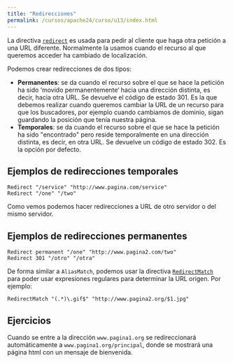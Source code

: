 ```yaml
---
title: "Redirecciones"
permalink: /cursos/apache24/curso/u13/index.html
---
```


La directiva [`redirect`](https://httpd.apache.org/docs/2.4/mod/mod_alias.html#redirect) es usada para pedir al cliente que haga otra petición a una URL diferente. Normalmente la usamos cuando el recurso al que queremos acceder ha cambiado de localización.

Podemos crear redirecciones de dos tipos:

* **Permanentes**: se da cuando el recurso sobre el que se hace la petición ha sido ‘movido permanentemente‘ hacia una dirección distinta, es decir, hacia otra URL. Se devuelve el código de estado 301. Es la que debemos realizar cuando queremos cambiar la URL de un recurso para que los buscadores, por ejemplo cuando cambiamos de dominio, sigan guardando la posición que tenía nuestra página.
* **Temporales**: se da cuando el recurso  sobre el que se hace la petición ha sido "encontrado" pero reside temporalmente en una dirección distinta, es decir, en otra URL. Se devuelve un código de estado 302. Es la opción por defecto.

## Ejemplos de redirecciones temporales

	Redirect "/service" "http://www.pagina.com/service"
	Redirect "/one" "/two"

Como vemos podemos hacer redirecciones a URL de otro servidor o del mismo servidor.

## Ejemplos de redirecciones permanentes

	Redirect permanent "/one" "http://www.pagina2.com/two"
	Redirect 301 "/otro" "/otra"

De forma similar a `AliasMatch`, podemos usar la directiva [`RedirectMatch`](https://httpd.apache.org/docs/2.4/mod/mod_alias.html#redirectmatch) para poder usar expresiones regulares para determinar la URL origen. Por ejemplo:

	RedirectMatch "(.*)\.gif$" "http://www.pagina2.org/$1.jpg"

## Ejercicios 

Cuando se entre a la dirección `www.pagina1.org` se redireccionará automáticamente a `www.pagina1.org/principal`, donde se mostrará una página html con un mensaje de bienvenida. 